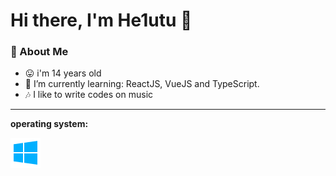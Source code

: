 # Hi there, I'm He1utu 👋

### 🤵 About Me
- 😛 i'm 14 years old
- 🌱 I’m currently learning: ReactJS, VueJS and TypeScript.
- 🎶 I like to write codes on music

---

**operating system:**

[![Windows](icons/windows.png)](https://www.drupal.org/u/hussainweb)
